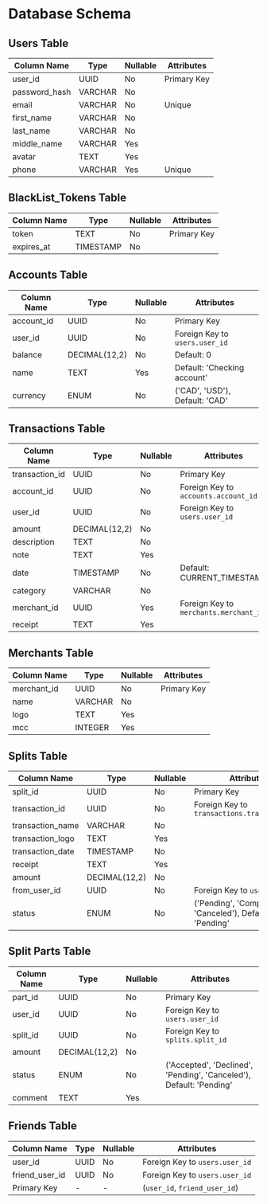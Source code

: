 # Database Schema

## Users Table

| Column Name     | Type      | Nullable | Attributes                 |
|-----------------|-----------|----------|----------------------------|
| user_id         | UUID      | No       | Primary Key                |
| password_hash   | VARCHAR   | No       |                            |
| email           | VARCHAR   | No       | Unique                     |
| first_name      | VARCHAR   | No       |                            |
| last_name       | VARCHAR   | No       |                            |
| middle_name     | VARCHAR   | Yes      |                            |
| avatar          | TEXT      | Yes      |                            |
| phone           | VARCHAR   | Yes      | Unique                     |

## BlackList_Tokens Table

| Column Name | Type      | Nullable | Attributes  |
|-------------|-----------|----------|-------------|
| token       | TEXT      | No       | Primary Key |
| expires_at  | TIMESTAMP | No       |             |

## Accounts Table

| Column Name | Type          | Nullable | Attributes                     |
|-------------|---------------|----------|--------------------------------|
| account_id  | UUID          | No       | Primary Key                    |
| user_id     | UUID          | No       | Foreign Key to `users.user_id` |
| balance     | DECIMAL(12,2) | No       | Default: 0                     |
| name        | TEXT          | Yes      | Default: 'Checking account'    |
| currency    | ENUM          | No       | ('CAD', 'USD'), Default: 'CAD' |

## Transactions Table

| Column Name    | Type          | Nullable | Attributes                             |
|----------------|---------------|----------|----------------------------------------|
| transaction_id | UUID          | No       | Primary Key                            |
| account_id     | UUID          | No       | Foreign Key to `accounts.account_id`   |
| user_id        | UUID          | No       | Foreign Key to `users.user_id`         |
| amount         | DECIMAL(12,2) | No       |                                        |
| description    | TEXT          | No       |                                        |
| note           | TEXT          | Yes      |                                        |
| date           | TIMESTAMP     | No       | Default: CURRENT_TIMESTAMP             |
| category       | VARCHAR       | No       |                                        |
| merchant_id    | UUID          | Yes      | Foreign Key to `merchants.merchant_id` |
| receipt        | TEXT          | Yes      |                                        |

## Merchants Table

| Column Name     | Type      | Nullable | Attributes                 |
|-----------------|-----------|----------|----------------------------|
| merchant_id     | UUID      | No       | Primary Key                |
| name            | VARCHAR   | No       |                            |
| logo            | TEXT      | Yes      |                            |
| mcc             | INTEGER   | Yes      |                            |

## Splits Table

| Column Name      | Type          | Nullable | Attributes                                               |
|------------------|---------------|----------|----------------------------------------------------------|
| split_id         | UUID          | No       | Primary Key                                              |
| transaction_id   | UUID          | No       | Foreign Key to `transactions.transaction_id`             |
| transaction_name | VARCHAR       | No       |                                                          |
| transaction_logo | TEXT          | Yes      |                                                          |
| transaction_date | TIMESTAMP     | No       |                                                          |
| receipt          | TEXT          | Yes      |                                                          |
| amount           | DECIMAL(12,2) | No       |                                                          |
| from_user_id     | UUID          | No       | Foreign Key to `users.user_id`                           |
| status           | ENUM          | No       | ('Pending', 'Completed', 'Canceled'), Default: 'Pending' |

## Split Parts Table

| Column Name | Type          | Nullable | Attributes                                                          |
|-------------|---------------|----------|---------------------------------------------------------------------|
| part_id     | UUID          | No       | Primary Key                                                         |
| user_id     | UUID          | No       | Foreign Key to `users.user_id`                                      |
| split_id    | UUID          | No       | Foreign Key to `splits.split_id`                                    |
| amount      | DECIMAL(12,2) | No       |                                                                     |
| status      | ENUM          | No       | ('Accepted', 'Declined', 'Pending', 'Canceled'), Default: 'Pending' |
| comment     | TEXT          | Yes      |                                                                     |

## Friends Table

| Column Name    | Type | Nullable | Attributes                     |
|----------------|------|----------|--------------------------------|
| user_id        | UUID | No       | Foreign Key to `users.user_id` |
| friend_user_id | UUID | No       | Foreign Key to `users.user_id` |
| Primary Key    | -    | -        | (`user_id`, `friend_user_id`)  |
